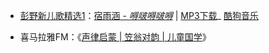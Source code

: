

- <a href="https://www.kugou.com/album/14682438.html" title="彭野_彭野新儿歌精选1_专辑_乐库频道_酷狗网">彭野新儿歌精选1</a>：<a href="https://www.kugou.com/song/#hash=6938DAF56FEEC9D81386EF8392900C1E&album_id=14682438" title="宿雨涵 - 嘚啵嘚啵嘚">宿雨涵 - <em>嘚啵嘚啵嘚</em></a> | <a href="https://webfs.yun.kugou.com/202006012147/3a36cae3fa43ea8ad1b2c073b6ab2660/G123/M03/12/19/G4cBAFpS3hqANeodACpx5bw5YwI439.mp3" title="MP3下载">MP3下载</a>_ <a href="https://www.kugou.com/" title="酷狗音乐">酷狗音乐</a>

- 喜马拉雅FM：《<a href="http://m.ximalaya.com/share/album/20394123?wechat=true&uid=6341524&shrdv=580F972B-96DB-4A0B-B15A-9A0186B2CEF5&shrh5=iphone&subType=1045&shrid=174f81f1fc482f4&shrdh=1&shrpid=174f81f1fc48362" title="">声律启蒙 | 笠翁对韵 | 儿童国学</a>》


